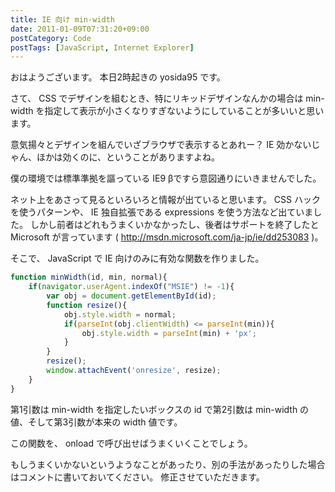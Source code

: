 ```yaml
---
title: IE 向け min-width
date: 2011-01-09T07:31:20+09:00
postCategory: Code
postTags: [JavaScript, Internet Explorer]
---
```


おはようございます。
本日2時起きの yosida95 です。

さて、 CSS でデザインを組むとき、特にリキッドデザインなんかの場合は min-width を指定して表示が小さくなりすぎないようにしていることが多いいと思います。

意気揚々とデザインを組んでいざブラウザで表示するとあれー？ IE 効かないじゃん、ほかは効くのに、ということがありますよね。

僕の環境では標準準拠を謳っている IE9 βですら意図通りにいきませんでした。

ネット上をあさって見るといろいろと情報が出ていると思います。
CSS ハックを使うパターンや、 IE 独自拡張である expressions を使う方法など出ていました。
しかし前者はどれもうまくいかなかったし、後者はサポートを終了したと Microsoft が言っています ( <http://msdn.microsoft.com/ja-jp/ie/dd253083> )。

そこで、 JavaScript で IE 向けのみに有効な関数を作りました。

```js
function minWidth(id, min, normal){
    if(navigator.userAgent.indexOf("MSIE") != -1){
        var obj = document.getElementById(id);
        function resize(){
            obj.style.width = normal;
            if(parseInt(obj.clientWidth) <= parseInt(min)){
                obj.style.width = parseInt(min) + 'px';
            }
        }
        resize();
        window.attachEvent('onresize', resize);
    }
}
```

第1引数は min-width を指定したいボックスの id で第2引数は min-width の値、そして第3引数が本来の width 値です。

この関数を、 onload で呼び出せばうまくいくことでしょう。

もしうまくいかないというようなことがあったり、別の手法があったりした場合はコメントに書いておいてください。
修正させていただきます。
